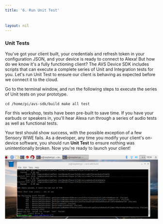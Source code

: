 ```yaml
---
title: '6. Run Unit Test'


layout: nil
---
```


### Unit Tests

You've got your client built, your credentials and refresh token in your configuration JSON, and your device is ready to connect to Alexa!  But how do we know it's a fully functioning client?  The AVS Device SDK includes scripts that can execute a complete series of Unit and Integration tests for you.  Let's run Unit Test to ensure our client is behaving as expected before we connect it to the cloud. 

Go to the terminal window, and run the following steps to execute the series of Unit tests on your prototype.

`cd /home/pi/avs-sdk/build
make all test
`

For this workshop, tests have been pre-built to save time.  If you have your earbuds or speakers in, you'll hear Alexa run through a series of audio tests as well as functional tests.

Your test should show success, with the possible exception of a few Sensory WWE fails.  As a developer, any time you modify your client's on-device software, you should run **Unit Test** to ensure nothing was unintentionally broken.  Now you're ready to launch your client!

![test_pass](/assets/testPassed.png)
